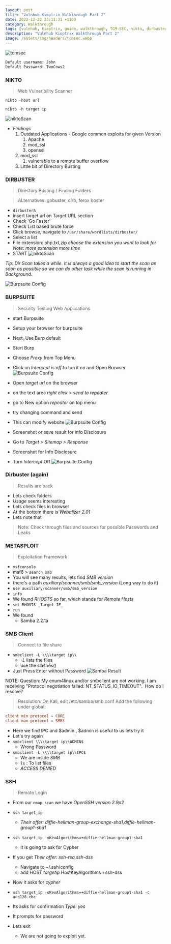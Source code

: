 ```yaml
---
layout: post
title: "Vulnhub Kioptrix Walkthrough Part 2"
date: 2022-12-22 23:11:31 +1100
category: Walkthrough
tags: [vulnhub, kioptrix, guide, walkthrough, TCM-SEC, nikto, dirbuster, burpsuite]
description: "Vulnhub Kioptrix Walkthrough Part 2"
image: /assets/img/headers/tcmsec.webp
---
```

![tcmsec](/assets/img/headers/tcmsec.webp)

```bash
Default username: John
Default Password: TwoCows2
```

### NIKTO

> Web Vulneribility Scanner

`nikto -host url`

`nikto -h target ip`

![niktoScan](/assets/img/posts/kioptrixwt2_1.webp)
- *Findings*
	1. Outdated Applications - Google common exploits for given Version
		1) Apache
		2) mod_ssl
		3) openssl
	2) mod_ssl
		1) vulnerable to a remote buffer overflow
	3) Little bit of Directory Busting

### DIRBUSTER
> Directory Busting / Finding Folders

> ALternatives: gobuster, dirb, ferox boster

- `dirbuster&`
- insert target url on Target URL section
- Check 'Go Faster'
- Check List based brute force
- Click browse, navigate to `/usr/share/wordlists/dirbuster/`
- Select a list
- File extension: php,txt,zip _choose the extension you want to look for_
_*Note: more extension more time*_
- START
![niktoScan](/assets/img/posts/kioptrixwt2_2.webp)

*Tip: Dir Scan takes a while. It is always a good idea to start the scan as soon as possible so we can do other task while the scan is running in Background.*

![Burpsuite Config](/assets/img/posts/kioptrixwt2_3.webp)

### BURPSUITE

> Security Testing Web Applications

- start Burpsuite
- Setup your browser for burpsuite
- Next, Use Burp default
- Start Burp
- Choose _Proxy_ from Top Menu
- Click on *Intercept is off* to tun it on and Open Browser
![Burpsuite Config](/assets/img/posts/kioptrixwt2_4.webp)

- Open _target url_ on the browser
- on the text area _right click_ > _send to repeater_
- go to New option _repeater_ on top menu
- try changing command and send
- This can modify website
![Burpsuite Config](/assets/img/posts/kioptrixwt2_5.webp)

- Screenshot or save result for info Disclosure
- Go to _Target > Sitemap > Response_
- Screenshot for Info Disclosure
- Turn _Intercept_ Off
![Burpsuite Config](/assets/img/posts/kioptrixwt2_6.webp)


### Dirbuster (again)
> Results are back

- Lets check folders
- _Usage_ seems interesting
- Lets check files in browser
- At the bottom there is *Webalizer 2.01*
- Lets note that

> Note: Check through files and sources for possible Passwords and Leaks


### METASPLOIT

> Exploitation Framework

- `msfconsole`
- msf6 > `search smb`
- You will see many results, lets find _SMB version_
- there's a path _auxiliary/scanner/smb/smb_version_ (Long way to do it)
- `use auxiliary/scanner/smb/smb_version`
- `info`
- We found _RHOSTS_ so far, which stands for _Remote Hosts_
- `set RHOSTS _Target IP_`
- `run`
- We found
	-  Samba 2.2.1a

### SMB Client
> Connect to file share

- `smbclient -L \\\\target ip\\ `
	- _-L_ lists the files
	- use the slashes(\)
- Just Press Enter without Password
![Samba Result](/assets/img/posts/kioptrixwt2_7.webp)

>
NOTE:
Question: My enum4linux and/or smbclient are not working. I am receiving "Protocol negotiation failed: NT_STATUS_IO_TIMEOUT". 
How do I resolve?

> Resolution:
On Kali, edit /etc/samba/smb.conf
Add the following under global:
``` conf
client min protocol = CORE
client max protocol = SMB3
```

- Here we find IPC and $admin , $admin is useful to us lets try it
- Let's try again
- `smbclient \\\\target ip\\ADMIN$`
	- Wrong Password
- `smbclient -L \\\\target ip\\IPC$`
	- We are inside *SMB*
	- `ls` : To list files
	- _ACCESS DENIED_


### SSH
> Remote Login

- From our `nmap scan` we have _OpenSSH version 2.9p2_
- `ssh target_ip`
	- _Their offer: diffie-hellman-group-exchange-sha1,diffie-hellman-group1-sha1_
- `ssh target_ip -oKexAlgorithms=+diffie-hellman-group1-sha1`
	- It is going to ask for Cypher
- If you get _Their offer: ssh-rsa,ssh-dss_
	- Navigate to ~/.ssh/config
	- add
		HOST _targetip_
			HostKeyAlgorithms +ssh-dss

- Now it asks for _cypher_
- `ssh target_ip -oKexAlgorithms=+diffie-hellman-group1-sha1 -c aes128-cbc`
- Its asks for confirmation _Type: yes_
- It prompts for password
- Lets exit
	- We are not going to exploit yet.
